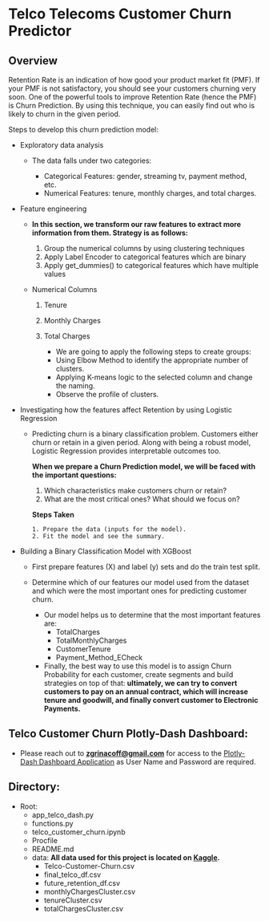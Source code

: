 # Telco Telecoms Customer Churn Predictor

## Overview
Retention Rate is an indication of how good your product market fit (PMF). If your PMF is not satisfactory, you should see your customers churning very soon. One of the powerful tools to improve Retention Rate (hence the PMF) is Churn Prediction. By using this technique, you can easily find out who is likely to churn in the given period.

Steps to develop this churn prediction model:

* Exploratory data analysis

  * The data falls under two categories:
  
    * Categorical Features: gender, streaming tv, payment method, etc.
    * Numerical Features: tenure, monthly charges, and total charges.
    
* Feature engineering

  * **In this section, we transform our raw features to extract more information from them. Strategy is as follows:**
  
    1. Group the numerical columns by using clustering techniques
    2. Apply Label Encoder to categorical features which are binary
    3. Apply get_dummies() to categorical features which have multiple values
    
  * Numerical Columns
  
    1) Tenure
    2) Monthly Charges
    3) Total Charges
    
        * We are going to apply the following steps to create groups:
        * Using Elbow Method to identify the appropriate number of clusters.
        * Applying K-means logic to the selected column and change the naming.
        * Observe the profile of clusters.
        
* Investigating how the features affect Retention by using Logistic Regression

  * Predicting churn is a binary classification problem. Customers either churn or retain in a given period. Along with being a robust model, Logistic Regression provides interpretable outcomes too.
    
    **When we prepare a Churn Prediction model, we will be faced with the important questions:**
    
    1. Which characteristics make customers churn or retain?
    2. What are the most critical ones? What should we focus on?
    
    **Steps Taken**
    
        1. Prepare the data (inputs for the model).
        2. Fit the model and see the summary.
* Building a Binary Classification Model with XGBoost

  * First prepare features (X) and label (y) sets and do the train test split.
  
  * Determine which of our features our model used from the dataset and which were the most important ones for predicting customer churn.
    * Our model helps us to determine that the most important features are:
        * TotalCharges
        * TotalMonthlyCharges
        * CustomerTenure
        * Payment_Method_ECheck
    * Finally, the best way to use this model is to assign Churn Probability for each customer, create segments and build strategies on top of that: **ultimately, we can try to convert customers to pay on an annual contract, which will increase tenure and goodwill, and finally convert customer to Electronic Payments.**
    
## Telco Customer Churn Plotly-Dash Dashboard:

* Please reach out to **zgrinacoff@gmail.com** for access to the [Plotly-Dash Dashboard Application](https://churn-app.herokuapp.com/ "Application") as User Name and Password are required.

## Directory:

* Root:
  * app_telco_dash.py
  * functions.py
  * telco_customer_churn.ipynb
  * Procfile
  * README.md
  * data: **All data used for this project is located on [Kaggle](https://www.kaggle.com/lampubhutia/telecomcustomer-churn/data).**
    * Telco-Customer-Churn.csv
    * final_telco_df.csv
    * future_retention_df.csv
    * monthlyChargesCluster.csv
    * tenureCluster.csv
    * totalChargesCluster.csv
